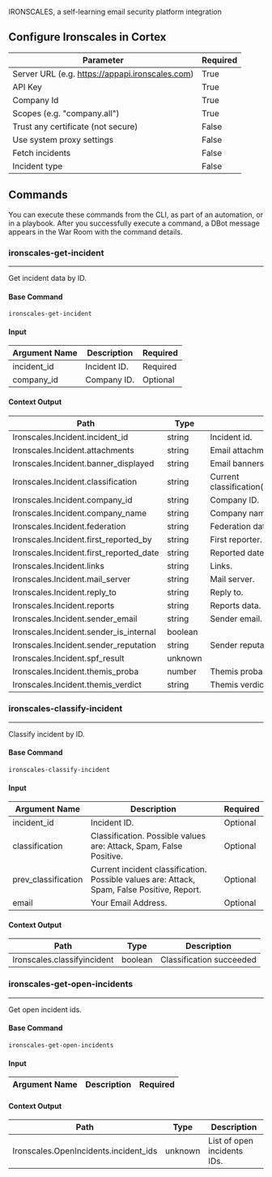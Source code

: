 IRONSCALES, a self-learning email security platform integration


## Configure Ironscales in Cortex


| **Parameter** | **Required** |
| --- | --- |
| Server URL (e.g. <https://appapi.ironscales.com>) | True |
| API Key | True |
| Company Id | True |
| Scopes (e.g. "company.all") | True |
| Trust any certificate (not secure) | False |
| Use system proxy settings | False |
| Fetch incidents | False |
| Incident type | False |

## Commands

You can execute these commands from the CLI, as part of an automation, or in a playbook.
After you successfully execute a command, a DBot message appears in the War Room with the command details.

### ironscales-get-incident

***
Get incident data by ID.


#### Base Command

`ironscales-get-incident`

#### Input

| **Argument Name** | **Description** | **Required** |
| --- | --- | --- |
| incident_id | Incident ID. | Required | 
| company_id | Company ID. | Optional | 


#### Context Output

| **Path** | **Type** | **Description** |
| --- | --- | --- |
| Ironscales.Incident.incident_id | string | Incident id. | 
| Ironscales.Incident.attachments | string | Email attachments | 
| Ironscales.Incident.banner_displayed | string | Email banners. | 
| Ironscales.Incident.classification | string | Current classification\(FP,Phishing,Spam,Report\). | 
| Ironscales.Incident.company_id | string | Company ID. | 
| Ironscales.Incident.company_name | string | Company name. | 
| Ironscales.Incident.federation | string | Federation data. | 
| Ironscales.Incident.first_reported_by | string | First reporter. | 
| Ironscales.Incident.first_reported_date | string | Reported date. | 
| Ironscales.Incident.links | string | Links. | 
| Ironscales.Incident.mail_server | string | Mail server. | 
| Ironscales.Incident.reply_to | string | Reply to. | 
| Ironscales.Incident.reports | string | Reports data. | 
| Ironscales.Incident.sender_email | string | Sender email. | 
| Ironscales.Incident.sender_is_internal | boolean |  | 
| Ironscales.Incident.sender_reputation | string | Sender reputation. | 
| Ironscales.Incident.spf_result | unknown |  | 
| Ironscales.Incident.themis_proba | number | Themis proba. | 
| Ironscales.Incident.themis_verdict | string | Themis verdict. | 


### ironscales-classify-incident

***
Classify incident by ID.


#### Base Command

`ironscales-classify-incident`

#### Input

| **Argument Name** | **Description** | **Required** |
| --- | --- | --- |
| incident_id | Incident ID. | Optional | 
| classification | Classification. Possible values are: Attack, Spam, False Positive. | Optional | 
| prev_classification | Current incident classification. Possible values are: Attack, Spam, False Positive, Report. | Optional | 
| email | Your Email Address. | Optional | 


#### Context Output

| **Path** | **Type** | **Description** |
| --- | --- | --- |
| Ironscales.classifyincident | boolean | Classification succeeded | 


### ironscales-get-open-incidents

***
Get open incident ids.


#### Base Command

`ironscales-get-open-incidents`

#### Input

| **Argument Name** | **Description** | **Required** |
| --- | --- | --- |


#### Context Output

| **Path** | **Type** | **Description** |
| --- | --- | --- |
| Ironscales.OpenIncidents.incident_ids | unknown | List of open incidents IDs. | 
